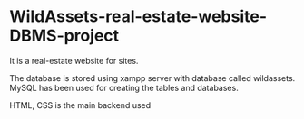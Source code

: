# WildAssets-real-estate-website-DBMS-project


It is a real-estate website for sites. 

The database is stored using xampp server with database called wildassets. MySQL has been used for creating the tables and databases. 

HTML, CSS is the main backend used
